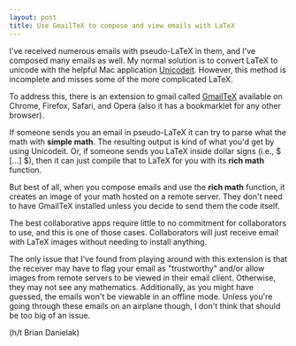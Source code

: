 ```yaml
---
layout: post
title: Use GmailTeX to compose and view emails with LaTeX
---
```


I've received numerous emails with pseudo-LaTeX in them, and I've composed many emails as well. My normal solution is to convert LaTeX to unicode with the helpful Mac application [Unicodeit][1]. However, this method is incomplete and misses some of the more complicated LaTeX.
<!--more-->

To address this, there is an extension to gmail called [GmailTeX][2] available on Chrome, Firefox, Safari, and Opera (also it has a bookmarklet for any other browser).

If someone sends you an email in pseudo-LaTeX it can try to parse what the math with **simple math**. The resulting output is kind of what you'd get by using Unicodeit. Or, if someone sends you LaTeX inside dollar signs (i.e., $ [...] $), then it can just compile that to LaTeX for you with its **rich math** function.

But best of all, when you compose emails and use the **rich math** function, it creates an image of your math hosted on a remote server. They don't need to have GmailTeX installed unless you decide to send them the code itself.

The best collaborative apps require little to no commitment for collaborators to use, and this is one of those cases. Collaborators will just receive email with LaTeX images without needing to install anything.

The only issue that I've found from playing around with this extension is that the receiver may have to flag your email as "trustworthy" and/or allow images from remote servers to be viewed in their email client. Otherwise, they may not see any mathematics. Additionally, as you might have guessed, the emails won't be viewable in an offline mode. Unless you're going through these emails on an airplane though, I don't think that should be too big of an issue.

(h/t Brian Danielak)

[1]:http://www.svenkreiss.com/UnicodeIt
[2]:http://alexeev.org/gmailtex.html
